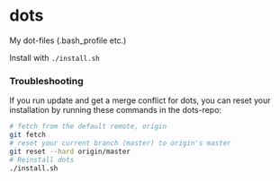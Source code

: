 dots
====

My dot-files (.bash_profile etc.)

Install with ```./install.sh```


### Troubleshooting
If you run update and get a merge conflict for dots, you can reset your installation by running these commands in the dots-repo:
```sh
# fetch from the default remote, origin
git fetch
# reset your current branch (master) to origin's master
git reset --hard origin/master
# Reinstall dots
./install.sh
```

